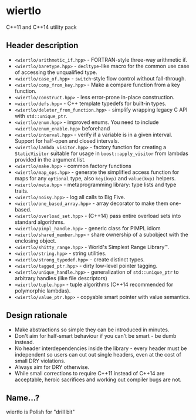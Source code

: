 # wiertlo
C++11 and C++14 utility pack

Header description
------------------

- `<wiertlo/arithmetic_if.hpp>` - FORTRAN-style three-way arithmetic if.
- `<wiertlo/baretype.hpp>` - `decltype`-like macro for the common use case of accessing the unqualified type.
- `<wiertlo/case_of.hpp>` - `switch`-style flow control without fall-through.
- `<wiertlo/comp_from_key.hpp>` - Make a compare function from a key function.
- `<wiertlo/construct.hpp>` - less error-prone in-place construction.
- `<wiertlo/defs.hpp>` - C++ template typedefs for built-in types.
- `<wiertlo/deleter_from_function.hpp>` - simplify wrapping legacy C API with `std::unique_ptr`.
- `<wiertlo/enum.hpp>` - improved enums. You need to include `<wiertlo/enum_enable.hpp>` beforehand
- `<wiertlo/interval.hpp>` - verify if a variable is in a given interval. Support for half-open and closed intervals.
- `<wiertlo/lambda_visitor.hpp>` - factory function for creating a `StaticVisitor` suitable for usage in `boost::apply_visitor` from lambdas provided in the argument list.
- `<wiertlo/make.hpp>` - common factory functions
- `<wiertlo/map_ops.hpp>` - generate the simplified access function for maps for any `optional` type, also `key(kvp)` and `value(kvp)` helpers.
- `<wiertlo/meta.hpp>` - metaprogramming library: type lists and type traits.
- `<wiertlo/noisy.hpp>` - log all calls to Big Five.
- `<wiertlo/one_based_array.hpp>` - array decorator to make them one-based.
- `<wiertlo/overload_set.hpp>` - (C++14) pass entire overload sets into standard algorithms.
- `<wiertlo/pimpl_handle.hpp>` - generic class for PIMPL idiom
- `<wiertlo/shared_member.hpp>` - share ownership of a subobject with the enclosing object.
- `<wiertlo/shitty_range.hpp>` - World's Simplest Range Library™.
- `<wiertlo/string.hpp>` - string utilities.
- `<wiertlo/strong_typedef.hpp>` - create distinct types.
- `<wiertlo/tagged_ptr.hpp>` - dirty low-level pointer tagging.
- `<wiertlo/unique_handle.hpp>` - generalization of `std::unique_ptr` to arbitrary handles (like file descriptors)
- `<wiertlo/tuple.hpp>` - tuple algorithms (C++14 recommended for polymorphic lambdas).
- `<wiertlo/value_ptr.hpp>` - copyable smart pointer with value semantics. 

Design rationale
----------------

- Make abstractions so simple they can be introduced in minutes.
- Don't aim for half-smart behaviour if you can't be smart - be dumb instead.
- No header interdependencies inside the library - every header must be independent so users can cut out single headers, even at the cost of small DRY violations.
- Always aim for DRY otherwise.
- While small corrections to require C++11 instead of C++14 are acceptable, heroic sacrifices and working out compiler bugs are not.

Name...?
--------

wiertło is Polish for "drill bit"
